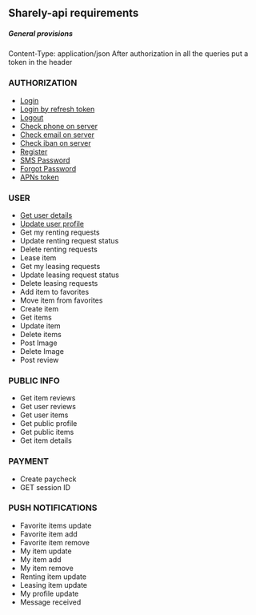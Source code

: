 ## Sharely-api requirements
##### General provisions
Content-Type: application/json
After authorization in all the queries put a token in the header

<a name="authorization"></a>
### AUTHORIZATION

* [Login](docs/authorization.md#login)
* [Login by refresh token](docs/authorization.md#login-by-refresh-token)
* [Logout](docs/authorization.md#logout)
* [Check phone on server](docs/authorization.md#check-phone-on-server)
* [Check email on server](docs/authorization.md#check-email-on-server)
* [Check iban on server](docs/authorization.md#check-iban-on-server)
* [Register](docs/authorization.md#register)
* [SMS Password](docs/authorization.md#sms-password)
* [Forgot Password](docs/authorization.md#forgot-password)
* [APNs token](docs/authorization.md#apns-token)

<a name="user"></a>
### USER

* [Get user details](docs/user.md#user_details)
* [Update user profile](docs/user.md#updateProfile)
* Get my renting requests
* Update renting request status
* Delete renting requests
* Lease item
* Get my leasing requests
* Update leasing request status
* Delete leasing requests
* Add item to favorites
* Move item from favorites
* Create item
* Get items
* Update item
* Delete items
* Post Image
* Delete Image
* Post review

<a name="public_info"></a>
### PUBLIC INFO

* Get item reviews
* Get user reviews
* Get user items
* Get public profile
* Get public items
* Get item details

<a name="payment"></a>
### PAYMENT

* Create paycheck
* GET session ID

<a name="push_notification"></a>
### PUSH NOTIFICATIONS

* Favorite items update
* Favorite item add
* Favorite item remove
* My item update
* My item add
* My item remove
* Renting item update
* Leasing item update
* My profile update
* Message received
